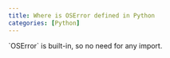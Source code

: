 ```yaml
---
title: Where is OSError defined in Python
categories: [Python]
---
```


<div markdown="1" class="ans">
`OSError` is built-in, so no need for any import.
</div>
